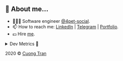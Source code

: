 ## 🦄 About me...

- 🧑🏻‍💻 Software engineer [@4pet-social](https://github.com/4pet-social).
- 📫 How to reach me: [LinkedIn](https://linkedin.com/in/103cuong) | [Telegram](https://t.me/cuong103) | [Portfolio](https://103cuong.github.io/).
- 💵 Hire [me](mailto:103cuong@gmail.com).

<details><summary>Dev Metrics 💅</summary>

<!--START_SECTION:waka-->
![Profile Views](http://img.shields.io/badge/Profile%20Views-60-blue)

![Lines of code](https://img.shields.io/badge/From%20Hello%20World%20I%27ve%20Written-17.5%20million%20lines%20of%20code-blue)

**🐱 My Github Data** 

> 🏆 2,262 Contributions in the Year 2020
 > 
> 📦 496.5 kB Used in Github's Storage 
 > 
> 💼 Opted to Hire
 > 
> 📜 151 Public Repositories
 > 
> 🔑 0 Private Repository 
 > 
**I'm a Night 🦉** 

```text
🌞 Morning    68 commits     ███░░░░░░░░░░░░░░░░░░░░░░   12.93% 
🌆 Daytime    171 commits    ████████░░░░░░░░░░░░░░░░░   32.51% 
🌃 Evening    179 commits    ████████░░░░░░░░░░░░░░░░░   34.03% 
🌙 Night      108 commits    █████░░░░░░░░░░░░░░░░░░░░   20.53%

```
📅 **I'm Most Productive on Thursday** 

```text
Monday       68 commits     ███░░░░░░░░░░░░░░░░░░░░░░   12.93% 
Tuesday      74 commits     ███░░░░░░░░░░░░░░░░░░░░░░   14.07% 
Wednesday    55 commits     ██░░░░░░░░░░░░░░░░░░░░░░░   10.46% 
Thursday     108 commits    █████░░░░░░░░░░░░░░░░░░░░   20.53% 
Friday       68 commits     ███░░░░░░░░░░░░░░░░░░░░░░   12.93% 
Saturday     69 commits     ███░░░░░░░░░░░░░░░░░░░░░░   13.12% 
Sunday       84 commits     ████░░░░░░░░░░░░░░░░░░░░░   15.97%

```


📊 **This Week I Spent My Time On** 

```text
⌚︎ Time Zone: Asia/Ho_Chi_Minh

💬 Programming Languages: 
TypeScript               18 hrs 55 mins      ████████████░░░░░░░░░░░░░   47.96% 
Go                       16 hrs 24 mins      ██████████░░░░░░░░░░░░░░░   41.58% 
Markdown                 1 hr 11 mins        ░░░░░░░░░░░░░░░░░░░░░░░░░   3.03% 
JSON                     49 mins             ░░░░░░░░░░░░░░░░░░░░░░░░░   2.11% 
Protocol Buffer          45 mins             ░░░░░░░░░░░░░░░░░░░░░░░░░   1.91%

🔥 Editors: 
GoLand                   15 hrs 7 mins       █████████░░░░░░░░░░░░░░░░   38.33% 
WebStorm                 14 hrs 35 mins      █████████░░░░░░░░░░░░░░░░   36.97% 
VS Code                  9 hrs 43 mins       ██████░░░░░░░░░░░░░░░░░░░   24.62% 
Sublime Text             1 min               ░░░░░░░░░░░░░░░░░░░░░░░░░   0.07%

```

**I Mostly Code in TypeScript** 

```text
TypeScript               49 repos            ████████████░░░░░░░░░░░░░   50.0% 
JavaScript               19 repos            ████░░░░░░░░░░░░░░░░░░░░░   19.39% 
Go                       18 repos            ████░░░░░░░░░░░░░░░░░░░░░   18.37% 
Dockerfile               3 repos             ░░░░░░░░░░░░░░░░░░░░░░░░░   3.06% 
Dart                     2 repos             ░░░░░░░░░░░░░░░░░░░░░░░░░   2.04%

```



<!--END_SECTION:waka-->
</details>

2020 © [Cuong Tran](https://github.com/103cuong)

